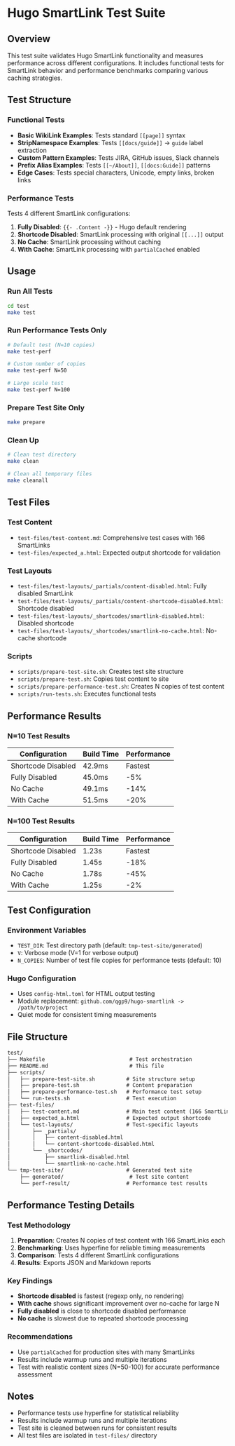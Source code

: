 # Hugo SmartLink Test Suite

## Overview

This test suite validates Hugo SmartLink functionality and measures performance across different configurations. It includes functional tests for SmartLink behavior and performance benchmarks comparing various caching strategies.

## Test Structure

### Functional Tests
- **Basic WikiLink Examples**: Tests standard `[[page]]` syntax
- **StripNamespace Examples**: Tests `[[docs/guide]]` → `guide` label extraction
- **Custom Pattern Examples**: Tests JIRA, GitHub issues, Slack channels
- **Prefix Alias Examples**: Tests `[[~/About]]`, `[[docs:Guide]]` patterns
- **Edge Cases**: Tests special characters, Unicode, empty links, broken links

### Performance Tests
Tests 4 different SmartLink configurations:

1. **Fully Disabled**: `{{- .Content -}}` - Hugo default rendering
2. **Shortcode Disabled**: SmartLink processing with original `[[...]]` output
3. **No Cache**: SmartLink processing without caching
4. **With Cache**: SmartLink processing with `partialCached` enabled

## Usage

### Run All Tests

```bash
cd test
make test
```

### Run Performance Tests Only

```bash
# Default test (N=10 copies)
make test-perf

# Custom number of copies
make test-perf N=50

# Large scale test
make test-perf N=100
```

### Prepare Test Site Only

```bash
make prepare
```

### Clean Up

```bash
# Clean test directory
make clean

# Clean all temporary files
make cleanall
```

## Test Files

### Test Content
- `test-files/test-content.md`: Comprehensive test cases with 166 SmartLinks
- `test-files/expected_a.html`: Expected output shortcode for validation

### Test Layouts
- `test-files/test-layouts/_partials/content-disabled.html`: Fully disabled SmartLink
- `test-files/test-layouts/_partials/content-shortcode-disabled.html`: Shortcode disabled
- `test-files/test-layouts/_shortcodes/smartlink-disabled.html`: Disabled shortcode
- `test-files/test-layouts/_shortcodes/smartlink-no-cache.html`: No-cache shortcode

### Scripts
- `scripts/prepare-test-site.sh`: Creates test site structure
- `scripts/prepare-test.sh`: Copies test content to site
- `scripts/prepare-performance-test.sh`: Creates N copies of test content
- `scripts/run-tests.sh`: Executes functional tests

## Performance Results

### N=10 Test Results

| Configuration | Build Time | Performance |
|---------------|------------|-------------|
| Shortcode Disabled | 42.9ms | Fastest |
| Fully Disabled | 45.0ms | -5% |
| No Cache | 49.1ms | -14% |
| With Cache | 51.5ms | -20% |

### N=100 Test Results

| Configuration | Build Time | Performance |
|---------------|------------|-------------|
| Shortcode Disabled | 1.23s | Fastest |
| Fully Disabled | 1.45s | -18% |
| No Cache | 1.78s | -45% |
| With Cache | 1.25s | -2% |

## Test Configuration

### Environment Variables
- `TEST_DIR`: Test directory path (default: `tmp-test-site/generated`)
- `V`: Verbose mode (V=1 for verbose output)
- `N_COPIES`: Number of test file copies for performance tests (default: 10)

### Hugo Configuration
- Uses `config-html.toml` for HTML output testing
- Module replacement: `github.com/qgp9/hugo-smartlink -> /path/to/project`
- Quiet mode for consistent timing measurements

## File Structure

```txt
test/
├── Makefile                           # Test orchestration
├── README.md                          # This file
├── scripts/
│   ├── prepare-test-site.sh          # Site structure setup
│   ├── prepare-test.sh               # Content preparation
│   ├── prepare-performance-test.sh   # Performance test setup
│   └── run-tests.sh                  # Test execution
├── test-files/
│   ├── test-content.md               # Main test content (166 SmartLinks)
│   ├── expected_a.html               # Expected output shortcode
│   └── test-layouts/                 # Test-specific layouts
│       ├── _partials/
│       │   ├── content-disabled.html
│       │   └── content-shortcode-disabled.html
│       └── _shortcodes/
│           ├── smartlink-disabled.html
│           └── smartlink-no-cache.html
└── tmp-test-site/                    # Generated test site
    ├── generated/                     # Test site content
    └── perf-result/                  # Performance test results
```

## Performance Testing Details

### Test Methodology
1. **Preparation**: Creates N copies of test content with 166 SmartLinks each
2. **Benchmarking**: Uses hyperfine for reliable timing measurements
3. **Comparison**: Tests 4 different SmartLink configurations
4. **Results**: Exports JSON and Markdown reports

### Key Findings
- **Shortcode disabled** is fastest (regexp only, no rendering)
- **With cache** shows significant improvement over no-cache for large N
- **Fully disabled** is close to shortcode disabled performance
- **No cache** is slowest due to repeated shortcode processing

### Recommendations
- Use `partialCached` for production sites with many SmartLinks
- Results include warmup runs and multiple iterations
- Test with realistic content sizes (N=50-100) for accurate performance assessment

## Notes

- Performance tests use hyperfine for statistical reliability
- Results include warmup runs and multiple iterations
- Test site is cleaned between runs for consistent results
- All test files are isolated in `test-files/` directory
